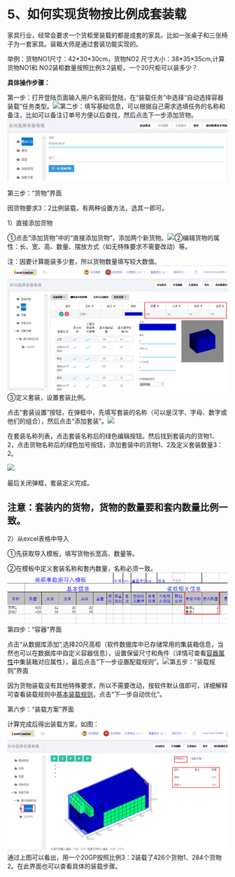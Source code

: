 # 5、如何实现货物按比例成套装载

家具行业，经常会要求一个货柜里装载的都是成套的家具。比如一张桌子和三张椅子为一套家具。装箱大师是通过套装功能实现的。

举例：货物NO1尺寸：42\*30\*30cm，货物NO2 尺寸大小：38\*35\*35cm,计算货物NO1和 NO2装柜数量按照比例3:2装柜，一个20尺柜可以装多少？

**具体操作步骤：**

第一步：打开登陆页面输入用户名密码登陆，在“装载任务”中选择“自动选择容器装载”任务类型。![](https://github.com/loadmaster-inc/doc/tree/a57bfc4f602098b83a14d9899ca37e88e18e4334/.gitbook/assets/图片101%20-%20副本%20%283%29.png)第二步：填写基础信息，可以根据自己需求选填任务的名称和备注，比如可以备注订单号方便以后查找，然后点击下一步添加货物。![](../.gitbook/assets/5%20-%20副本%20-%20副本%20%282%29.png)

第三步：“货物”界面

因货物要求3：2比例装载，有两种设置方法，选其一即可。

1）直接添加货物

①点击“添加货物”中的“直接添加货物”，添加两个新货物。![](https://github.com/loadmaster-inc/doc/tree/a57bfc4f602098b83a14d9899ca37e88e18e4334/.gitbook/assets/xx.png)②编辑货物的属性：长、宽、高、数量、摆放方式（如无特殊要求不需要改动）等。

注：因要计算能装多少套，所以货物数量填写较大数值。![](../.gitbook/assets/68.png)③定义套装，设置套装比例。

点击“套装设置”按钮，在弹框中，先填写套装的名称（可以是汉字、字母、数字或他们的组合），然后点击“添加套装”。![](https://github.com/loadmaster-inc/doc/tree/a57bfc4f602098b83a14d9899ca37e88e18e4334/.gitbook/assets/QQ截图20181029171502.png)

在套装名称列表，点击套装名称后的绿色编辑按钮。然后找到套装内的货物1、2，点击货物名称后的绿色加号按钮，添加套装中的货物1、2及定义套装数量3：2。

![](https://github.com/loadmaster-inc/doc/tree/a57bfc4f602098b83a14d9899ca37e88e18e4334/.gitbook/assets/QQ截图20181029171923.png)

最后关闭弹框，套装定义完成。

## 注意：套装内的货物，货物的数量要和套内数量比例一致。

2）从excel表格中导入

①先获取导入模板，填写货物长宽高、数量等。

②在模板中定义套装名称和套内数量，名称必须一致。![](../.gitbook/assets/70.png)第四步：“容器”界面

点击“从数据库添加”,选择20尺高柜（软件数据库中已存储常用的集装箱信息，当然也可以在数据库中自定义容器信息），设置保留尺寸和角件（详情可查看[容器属性](https://doc.zhuangxiang.com/page/container/property.html)中集装箱对应属性），最后点击“下一步设置配载规则”。![](https://github.com/loadmaster-inc/doc/tree/a57bfc4f602098b83a14d9899ca37e88e18e4334/.gitbook/assets/vv.png)第五步：“装载规则”界面

因为货物装载没有其他特殊要求，所以不需要改动，按软件默认值即可，详细解释可查看装载规则中[基本装载规则](https://doc.zhuangxiang.com/page/Loading%20Rule/base%20rule.html)，点击“下一步自动优化”。

第六步：“装载方案”界面

计算完成后得出装载方案，如图：![](../.gitbook/assets/73.png)通过上图可以看出，用一个20GP按照比例3：2装载了426个货物1、284个货物2。在此界面也可以查看具体的装载步骤。

